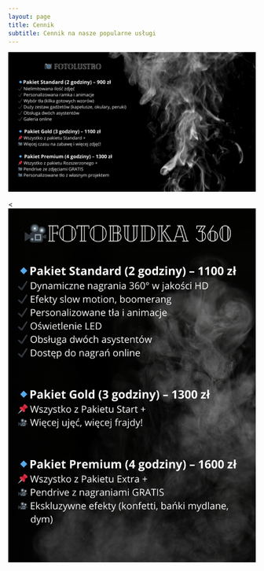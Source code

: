 ```yaml
---
layout: page
title: Cennik
subtitle: Cennik na nasze popularne usługi
---
```


<img src="/assets/img/cennik.png" alt="cennik">

<br>

<<img src="/assets/img/cennik-fotobudka360.jpg" alt="cennik-fotobudka360">
